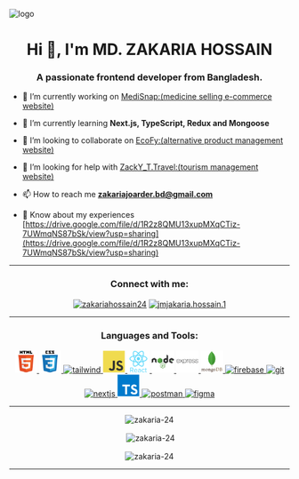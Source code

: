![logo](https://i.ibb.co/DLBMMBM/Linked-In-banner.jpg)
<h1 align="center">Hi 👋, I'm MD. ZAKARIA HOSSAIN</h1>
<h3 align="center">A passionate frontend developer from Bangladesh.</h3>

- 🔭 I’m currently working on [MediSnap:(medicine selling e-commerce website)](https://medi-snap-f3dd2.web.app)

- 🌱 I’m currently learning **Next.js, TypeScript, Redux and Mongoose**

- 👯 I’m looking to collaborate on [EcoFy:(alternative product management website)](https://ecofy-dfbef.web.app)

- 🤝 I’m looking for help with [ZackY_T.Travel:(tourism management website)](https://southeast-asia-ec5f1.web.app)

- 📫 How to reach me **zakariajoarder.bd@gmail.com**

- 📄 Know about my experiences [https://drive.google.com/file/d/1R2z8QMU13xupMXqCTiz-7UWmqNS87bSk/view?usp=sharing](https://drive.google.com/file/d/1R2z8QMU13xupMXqCTiz-7UWmqNS87bSk/view?usp=sharing)
<hr/>
<h3 align="center">Connect with me:</h3>
<p align="center">
<a href="https://linkedin.com/in/zakariahossain24" target="blank"><img align="center" src="https://raw.githubusercontent.com/rahuldkjain/github-profile-readme-generator/master/src/images/icons/Social/linked-in-alt.svg" alt="zakariahossain24" height="30" width="40" /></a>
<a href="https://fb.com/jmjakaria.hossain.1" target="blank"><img align="center" src="https://raw.githubusercontent.com/rahuldkjain/github-profile-readme-generator/master/src/images/icons/Social/facebook.svg" alt="jmjakaria.hossain.1" height="30" width="40" /></a>
</p>
<hr/>
<h3 align="center">Languages and Tools:</h3>
<p align="center"> 
<a href="https://www.w3.org/html/" target="_blank" rel="noreferrer"> <img src="https://raw.githubusercontent.com/devicons/devicon/master/icons/html5/html5-original-wordmark.svg" alt="html5" width="40" height="40"/> </a>
<a href="https://www.w3schools.com/css/" target="_blank" rel="noreferrer"> <img src="https://raw.githubusercontent.com/devicons/devicon/master/icons/css3/css3-original-wordmark.svg" alt="css3" width="40" height="40"/> </a> 
<a href="https://tailwindcss.com/" target="_blank" rel="noreferrer"> <img src="https://www.vectorlogo.zone/logos/tailwindcss/tailwindcss-icon.svg" alt="tailwind" width="40" height="40"/> </a>
<a href="https://developer.mozilla.org/en-US/docs/Web/JavaScript" target="_blank" rel="noreferrer"> <img src="https://raw.githubusercontent.com/devicons/devicon/master/icons/javascript/javascript-original.svg" alt="javascript" width="40" height="40"/> </a> 
<a href="https://reactjs.org/" target="_blank" rel="noreferrer"> <img src="https://raw.githubusercontent.com/devicons/devicon/master/icons/react/react-original-wordmark.svg" alt="react" width="40" height="40"/> </a> 
<a href="https://nodejs.org" target="_blank" rel="noreferrer"> <img src="https://raw.githubusercontent.com/devicons/devicon/master/icons/nodejs/nodejs-original-wordmark.svg" alt="nodejs" width="40" height="40"/> </a> 
<a href="https://expressjs.com" target="_blank" rel="noreferrer"> <img src="https://raw.githubusercontent.com/devicons/devicon/master/icons/express/express-original-wordmark.svg" alt="express" width="40" height="40"/> </a> 
<a href="https://www.mongodb.com/" target="_blank" rel="noreferrer"> <img src="https://raw.githubusercontent.com/devicons/devicon/master/icons/mongodb/mongodb-original-wordmark.svg" alt="mongodb" width="40" height="40"/> </a>
<a href="https://firebase.google.com/" target="_blank" rel="noreferrer"> <img src="https://www.vectorlogo.zone/logos/firebase/firebase-icon.svg" alt="firebase" width="40" height="40"/> </a> 
<a href="https://git-scm.com/" target="_blank" rel="noreferrer"> <img src="https://www.vectorlogo.zone/logos/git-scm/git-scm-icon.svg" alt="git" width="40" height="40"/> </a> 
<a href="https://nextjs.org/" target="_blank" rel="noreferrer"> <img src="https://cdn.worldvectorlogo.com/logos/nextjs-2.svg" alt="nextjs" width="40" height="40"/> </a>
<a href="https://www.typescriptlang.org/" target="_blank" rel="noreferrer"> <img src="https://raw.githubusercontent.com/devicons/devicon/master/icons/typescript/typescript-original.svg" alt="typescript" width="40" height="40"/> </a> 
<a href="https://postman.com" target="_blank" rel="noreferrer"> <img src="https://www.vectorlogo.zone/logos/getpostman/getpostman-icon.svg" alt="postman" width="40" height="40"/> </a> 
<a href="https://www.figma.com/" target="_blank" rel="noreferrer"> <img src="https://www.vectorlogo.zone/logos/figma/figma-icon.svg" alt="figma" width="40" height="40"/> </a> 
</p> 
<hr/>
<p align="center"><img align="center" src="https://github-readme-streak-stats.herokuapp.com/?user=zakaria-24&" alt="zakaria-24" /></p> 
<p align="center">&nbsp;<img align="center" src="https://github-readme-stats.vercel.app/api?username=zakaria-24&show_icons=true&locale=en" alt="zakaria-24" /></p> 
<p align="center"><img align="center" src="https://github-readme-stats.vercel.app/api/top-langs?username=zakaria-24&show_icons=true&locale=en&layout=compact" alt="zakaria-24" /></p>
<hr/>
